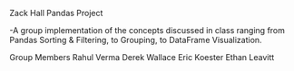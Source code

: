 Zack Hall Pandas Project

-A group implementation of the concepts discussed in class ranging from Pandas Sorting & Filtering, to Grouping, to DataFrame Visualization.

Group Members
Rahul Verma
Derek Wallace
Eric Koester
Ethan Leavitt
